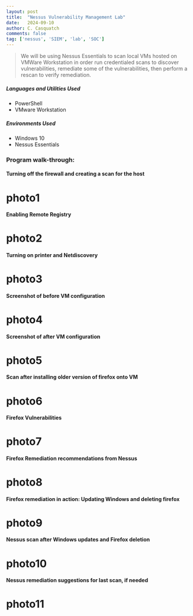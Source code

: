 ```yaml
---
layout: post
title:  "Nessus Vulnerability Management Lab"
date:   2024-09-10
author: C. Casquatch
comments: false
tag: ['nessus', 'SIEM', 'lab', 'SOC']
---
```


> We will be using Nessus Essentials to scan local VMs hosted on VMWare Workstation in order run credentialed scans to discover vulnerabilities, remediate some of the vulnerabilities, then perform a rescan to verify remediation.

##### Languages and Utilities Used
* PowerShell
* VMware Workstation

##### Environments Used
* Windows 10
* Nessus Essentials

### Program walk-through:

#### Turning off the firewall and creating a scan for the host
# photo1

#### Enabling Remote Registry
# photo2

#### Turning on printer and Netdiscovery
# photo3

#### Screenshot of before VM configuration
# photo4 

#### Screenshot of after VM configuration
# photo5

#### Scan after installing older version of firefox onto VM
# photo6

#### Firefox Vulnerabilities
# photo7

#### Firefox Remediation recommendations from Nessus
# photo8

#### Firefox remediation in action: Updating Windows and deleting firefox
# photo9

#### Nessus scan after Windows updates and Firefox deletion
# photo10

#### Nessus remediation suggestions for last scan, if needed
# photo11
